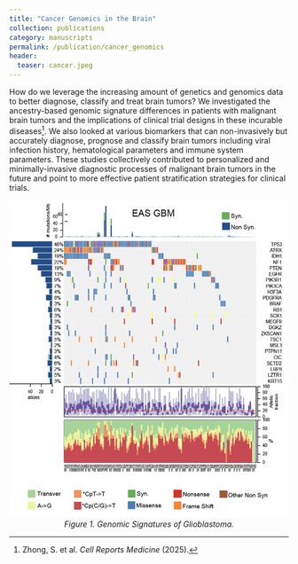 ```yaml
---
title: "Cancer Genomics in the Brain"
collection: publications
category: manuscripts
permalink: /publication/cancer_genomics
header:
  teaser: cancer.jpeg
---
```


How do we leverage the increasing amount of genetics and genomics data to better diagnose, classify and treat brain tumors? We investigated the ancestry-based genomic signature differences in patients with malignant brain tumors and the implications of clinical trial designs in these incurable diseases[^1]. We also looked at various biomarkers that can non-invasively but accurately diagnose, prognose and classify brain tumors including viral infection history, hematological parameters and immune system parameters. These studies collectively contributed to personalized and minimally-invasive diagnostic processes of malignant brain tumors in the future and point to more effective patient stratification strategies for clinical trials.


<p align="center">
  <img src="/images/cancer.jpeg" alt="cancer">
  <br>
  <em>Figure 1. Genomic Signatures of Glioblastoma.</em>
</p>



[^1]: Zhong, S. et al. *Cell Reports Medicine* (2025).
